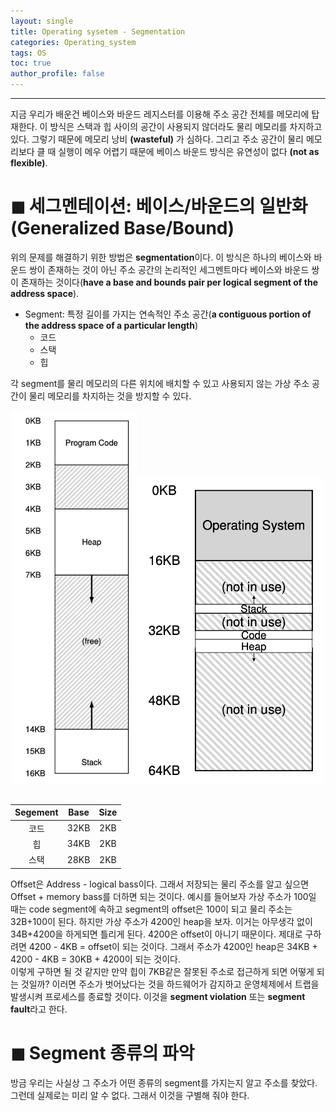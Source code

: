 ```yaml
---
layout: single
title: Operating sysetem - Segmentation
categories: Operating_system
tags: OS
toc: true
author_profile: false
---
```

- - -
지금 우리가 배운건 베이스와 바운드 레지스터를 이용해 주소 공간 전체를 메모리에 탑재한다. 이 방식은 스택과 힙 사이의 공간이 사용되지 않더라도 물리 메모리를 차지하고 있다. 그렇기 때문에 메모리 낭비 **(wasteful)** 가 심하다. 그리고 주소 공간이 물리 메모리보다 클 때 실행이 메우 어렵기 때문에 베이스 바운드 방식은 유연성이 없다 **(not as flexible)**. 
<br>

# ◼︎ 세그멘테이션: 베이스/바운드의 일반화 (Generalized Base/Bound)

위의 문제를 해결하기 위한 방법은 **segmentation**이다. 이 방식은 하나의 베이스와 바운드 쌍이 존재하는 것이 아닌 주소 공간의 논리적인 세그멘트마다 베이스와 바운드 쌍이 존재하는 것이다(**have a base and bounds pair per
logical segment of the address space**).

* Segment: 특정 길이를 가지는 연속적인 주소 공간(**a contiguous portion of the address space of a particular length**)
    - 코드
    - 스택
    - 힙

각 segment를 물리 메모리의 다른 위치에 배치할 수 있고 사용되지 않는 가상 주소 공간이 물리 메모리를 차지하는 것을 방지할 수 있다. 

<center><img src="/images/OS/seg_mem_add.png" width = "200"><img src="/images/OS/seg_mem_space.png" width = "300"></center><br>

Segement|Base|Size
:---:|:---:|:---:
코드     |32KB|2KB  
힙      |34KB|2KB 
스택     |28KB|2KB 

Offset은 Address - logical bass이다. 그래서 저장되는 물리 주소를 알고 싶으면 Offset + memory bass를 더하면 되는 것이다. 예시를 들어보자 가상 주소가 100일 때는 code segment에 속하고 segment의 offset은 100이 되고 물리 주소는 32B+100이 된다. 하지만 가상 주소가 4200인 heap을 보자. 이거는 아무생각 없이 34B+4200을 하게되면 틀리게 된다. 4200은 offset이 아니기 때문이다. 제대로 구하려면 4200 - 4KB = offset이 되는 것이다. 그래서 주소가 4200인 heap은 34KB + 4200 - 4KB = 30KB + 4200이 되는 것이다. <br>
이렇게 구하면 될 것 같지만 만약 힙이 7KB같은 잘못된 주소로 접근하게 되면 어떻게 되는 것일까? 이러면 주소가 벗어났다는 것을 하드웨어가 감지하고 운영체제에서 트랩을 발생시켜 프로세스를 종료할 것이다. 이것을 **segment violation** 또는 **segment fault**라고 한다.<br>

# ◼︎ Segment 종류의 파악

방금 우리는 사실상 그 주소가 어떤 종류의 segment를 가지는지 알고 주소를 찾았다. 그런데 실제로는 미리 알 수 없다. 그래서 이것을 구별해 줘야 한다.